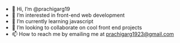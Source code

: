 - 👋 Hi, I’m @prachigarg19
- 👀 I’m interested in front-end web development
- 🌱 I’m currently learning javascript
- 💞️ I’m looking to collaborate on cool front end projects
- 📫 How to reach me by emailing me at prachigarg1923@gmail.com

<!---
prachigarg19/prachigarg19 is a ✨ special ✨ repository because its `README.md` (this file) appears on your GitHub profile.
You can click the Preview link to take a look at your changes.
--->
